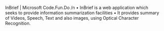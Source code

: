 InBrief | Microsoft Code.Fun.Do /n
• InBrief is a web application which seeks to provide information summarization facilities
• It provides summary of Videos, Speech, Text and also images, using Optical Character Recognition.
